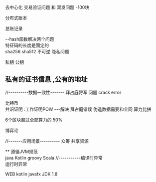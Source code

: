 去中心化
交易验证问题 和 双发问题 -100块 

分布式账本

总账记录

--hash函数解决两个问题   
特征码的长度是固定的  
 sha256  sha512  不可逆
	隐私问题

私钥
公钥
## 私有的证书信息 ,公有的地址
//----------数据一致性-------
拜占庭将军 问题 
crack error 

比特币  
共识证明 :工作证明POW  ---解决 拜占庭错误
伪造数据需要和全网 算力比拼

6个区块超过全部算力的 50%

博弈论

//-------应用场景----------
众筹
共享资源


**    遵循JVM规范     
java    Kotlin   groovy  Scala
//-----------编译时异常   
			运行时异常

WEB  kotlin 
javafx   JDK 1.8 







